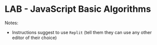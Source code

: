 
# LAB - JavaScript Basic Algorithms



<!--- 

How: work in PAIRS.


Notes:
- Most students find this lab is relatively easy.
- We have also bonus labs from w1d1 and w1d2

--->


Notes:
- Instructions suggest to use `Replit` (tell them they can use any other editor of their choice)



